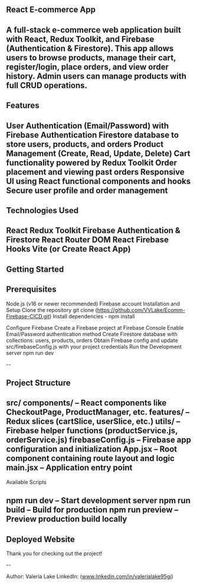 ## React E-commerce App
A full-stack e-commerce web application built with React, Redux Toolkit, and Firebase (Authentication & Firestore).
This app allows users to browse products, manage their cart, register/login, place orders, and view order history. Admin users can manage products with full CRUD operations.
--
## Features
User Authentication (Email/Password) with Firebase Authentication
Firestore database to store users, products, and orders
Product Management (Create, Read, Update, Delete)
Cart functionality powered by Redux Toolkit
Order placement and viewing past orders
Responsive UI using React functional components and hooks
Secure user profile and order management
--
## Technologies Used
React
Redux Toolkit
Firebase Authentication & Firestore
React Router DOM
React Firebase Hooks
Vite (or Create React App)
--
## Getting Started

## Prerequisites
Node.js (v16 or newer recommended)
Firebase account
Installation and Setup
Clone the repository
git clone (https://github.com/VVLake/Ecomm-Firebase-CICD.git)
Install dependencies
    - npm install

Configure Firebase
Create a Firebase project at Firebase Console
Enable Email/Password authentication method
Create Firestore database with collections: users, products, orders
Obtain Firebase config and update src/firebaseConfig.js with your project credentials
Run the Development server
npm run dev

--

## Project Structure

src/
components/ – React components like CheckoutPage, ProductManager, etc.
features/ – Redux slices (cartSlice, userSlice, etc.)
utils/ – Firebase helper functions (productService.js, orderService.js)
firebaseConfig.js – Firebase app configuration and initialization
App.jsx – Root component containing route layout and logic
main.jsx – Application entry point
--

Available Scripts

npm run dev – Start development server
npm run build – Build for production
npm run preview – Preview production build locally
--

## Deployed Website

Thank you for checking out the project!

--

Author: Valeria Lake LinkedIn: (www.linkedin.com/in/valerialake95gi)